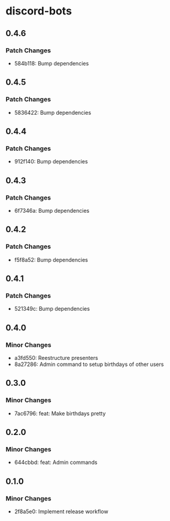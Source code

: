 # discord-bots

## 0.4.6

### Patch Changes

- 584b118: Bump dependencies

## 0.4.5

### Patch Changes

- 5836422: Bump dependencies

## 0.4.4

### Patch Changes

- 912f140: Bump dependencies

## 0.4.3

### Patch Changes

- 6f7346a: Bump dependencies

## 0.4.2

### Patch Changes

- f5f8a52: Bump dependencies

## 0.4.1

### Patch Changes

- 521349c: Bump dependencies

## 0.4.0

### Minor Changes

- a3fd550: Reestructure presenters
- 8a27286: Admin command to setup birthdays of other users

## 0.3.0

### Minor Changes

- 7ac6796: feat: Make birthdays pretty

## 0.2.0

### Minor Changes

- 644cbbd: feat: Admin commands

## 0.1.0

### Minor Changes

- 2f8a5e0: Implement release workflow
